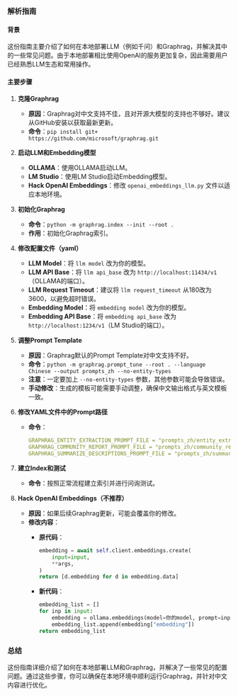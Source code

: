 ### 解析指南

#### 背景
这份指南主要介绍了如何在本地部署LLM（例如千问）和Graphrag，并解决其中的一些常见问题。由于本地部署相比使用OpenAI的服务更加复杂，因此需要用户已经熟悉LLM生态和常用操作。

#### 主要步骤

1. **克隆Graphrag**
   - **原因**：Graphrag对中文支持不佳，且对开源大模型的支持也不够好。建议从GitHub安装以获取最新更新。
   - **命令**：`pip install git+ https://github.com/microsoft/graphrag.git`

2. **启动LLM和Embedding模型**
   - **OLLAMA**：使用OLLAMA启动LLM。
   - **LM Studio**：使用LM Studio启动Embedding模型。
   - **Hack OpenAI Embeddings**：修改 `openai_embeddings_llm.py` 文件以适应本地环境。

3. **初始化Graphrag**
   - **命令**：`python -m graphrag.index --init --root .`
   - **作用**：初始化Graphrag索引。

4. **修改配置文件（yaml）**
   - **LLM Model**：将 `llm model` 改为你的模型。
   - **LLM API Base**：将 `llm api_base` 改为 `http://localhost:11434/v1`（OLLAMA的端口）。
   - **LLM Request Timeout**：建议将 `llm request_timeout` 从180改为3600，以避免超时错误。
   - **Embedding Model**：将 `embedding model` 改为你的模型。
   - **Embedding API Base**：将 `embedding api_base` 改为 `http://localhost:1234/v1`（LM Studio的端口）。

5. **调整Prompt Template**
   - **原因**：Graphrag默认的Prompt Template对中文支持不好。
   - **命令**：`python -m graphrag.prompt_tune --root . --language Chinese --output prompts_zh --no-entity-types`
   - **注意**：一定要加上 `--no-entity-types` 参数，其他参数可能会导致错误。
   - **手动修改**：生成的模板可能需要手动调整，确保中文输出格式与英文模板一致。

6. **修改YAML文件中的Prompt路径**
   - **命令**：
     ```yaml
     GRAPHRAG_ENTITY_EXTRACTION_PROMPT_FILE = "prompts_zh/entity_extraction.txt"
     GRAPHRAG_COMMUNITY_REPORT_PROMPT_FILE = "prompts_zh/community_report.txt"
     GRAPHRAG_SUMMARIZE_DESCRIPTIONS_PROMPT_FILE = "prompts_zh/summarize_descriptions.txt"
     ```


7. **建立Index和测试**
   - **命令**：按照正常流程建立索引并进行问询测试。

8. **Hack OpenAI Embeddings（不推荐）**
   - **原因**：如果后续Graphrag更新，可能会覆盖你的修改。
   - **修改内容**：
     - **原代码**：
       ```python
       embedding = await self.client.embeddings.create(
           input=input,
           **args,
       )
       return [d.embedding for d in embedding.data]
       ```

     - **新代码**：
       ```python
       embedding_list = []
       for inp in input:
           embedding = ollama.embeddings(model=你的model, prompt=inp)
           embedding_list.append(embedding["embedding"])
       return embedding_list
       ```


### 总结
这份指南详细介绍了如何在本地部署LLM和Graphrag，并解决了一些常见的配置问题。通过这些步骤，你可以确保在本地环境中顺利运行Graphrag，并针对中文内容进行优化。